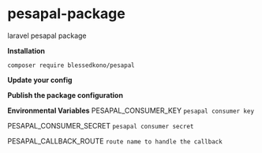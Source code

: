 # pesapal-package
laravel pesapal package

**Installation**

`composer require blessedkono/pesapal`

**Update your config**



**Publish the package configuration**






**Environmental Variables**
PESAPAL_CONSUMER_KEY `pesapal consumer key`

PESAPAL_CONSUMER_SECRET `pesapal consumer secret`

PESAPAL_CALLBACK_ROUTE `route name to handle the callback `
